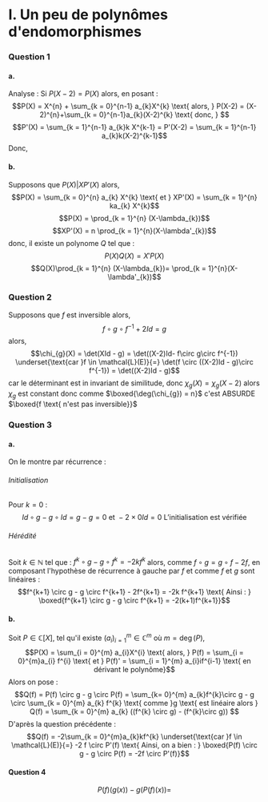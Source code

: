 # I. Un peu de polynômes d'endomorphismes
### Question 1
#### a.
Analyse : 
Si $P(X-2)=P(X)$ alors, en posant : 
$$P(X) = X^{n} + \sum_{k = 0}^{n-1} a_{k}X^{k} \text{ alors, } P(X-2) = (X-2)^{n}+\sum_{k = 0}^{n-1}a_{k}(X-2)^{k}  \text{ donc, } $$
$$P'(X) = \sum_{k = 1}^{n-1} a_{k}k X^{k-1} = P'(X-2) = \sum_{k = 1}^{n-1} a_{k}k(X-2)^{k-1}$$
Donc, 

#### b.
Supposons que $P(X)| XP'(X)$ alors,
$$P(X) = \sum_{k = 0}^{n} a_{k} X^{k}  \text{ et } XP'(X) = \sum_{k = 1}^{n} ka_{k} X^{k}$$
$$P(X) = \prod_{k = 1}^{n} (X-\lambda_{k})$$
$$XP'(X) = n \prod_{k = 1}^{n}(X-\lambda'_{k})$$
donc, 
il existe un polynome $Q$ tel que : 
$$P(X)Q(X) = X'P(X)$$
$$Q(X)\prod_{k = 1}^{n} (X-\lambda_{k})= \prod_{k = 1}^{n}(X-\lambda'_{k})$$

### Question 2
Supposons que $f$ est inversible alors, 
$$f\circ g \circ f^{-1}+ 2Id = g$$
alors, 
$$\chi_{g}(X) = \det(XId - g) = \det((X-2)Id- f\circ g\circ f^{-1}) \underset{\text{car }f \in \mathcal{L}(E)}{=} \det(f \circ ((X-2)Id - g)\circ f^{-1}) = \det((X-2)Id - g)$$
car le déterminant est in invariant de similitude, donc $\chi_{g} (X) = \chi_{g}(X-2)$ alors $\chi_{g}$ est constant donc comme $\boxed{\deg(\chi_{g}) = n}$ c'est ABSURDE $\boxed{f \text{ n'est pas inversible}}$

### Question 3
#### a.
On le montre par récurrence : 
###### Initialisation
Pour $k=0$ : 
$$Id \circ g - g \circ Id =  g-g = 0 \text{ et } -2 \times 0 Id = 0 \text{ L'initialisation est vérifiée}$$

###### Hérédité
Soit $k \in \mathbb{N}$ tel que : $f^{k} \circ g - g\circ f^{k}= -2kf^{k}$
alors, comme $f \circ g = g \circ f - 2f$, en composant l'hypothèse de récurrence à gauche par $f$ et comme $f$ et $g$ sont linéaires : 
$$f^{k+1} \circ g - g \circ f^{k+1} - 2f^{k+1} = -2k f^{k+1} \text{ Ainsi : } \boxed{f^{k+1} \circ g - g \circ f^{k+1} = -2(k+1)f^{k+1}}$$

#### b.
Soit $P \in \mathbb{C}[X]$, tel qu'il existe $(a_{i})_{i = 1}^{m} \in \mathbb{C}^{m}$ où $m=\deg(P)$, 
$$P(X) = \sum_{i = 0}^{m} a_{i}X^{i} \text{ alors, } P(f) = \sum_{i = 0}^{m}a_{i} f^{i} \text{ et } P(f)' = \sum_{i = 1}^{m} a_{i}if^{i-1} \text{ en dérivant le polynôme}$$
Alors on pose : 
$$Q(f) = P(f) \circ g - g \circ P(f) = \sum_{k= 0}^{m} a_{k}f^{k}\circ g - g \circ \sum_{k = 0}^{m} a_{k} f^{k} \text{ comme }g \text{ est linéaire alors } Q(f) = \sum_{k = 0}^{m} a_{k} ((f^{k} \circ g) -  (f^{k}\circ g)) $$
D'après la question précédente : 
$$Q(f) = -2\sum_{k = 0}^{m}a_{k}kf^{k} \underset{\text{car }f \in \mathcal{L}(E)}{=} -2 f \circ P'(f) \text{ Ainsi, on a bien : } \boxed{P(f) \circ g - g \circ P(f) = -2f \circ P'(f)}$$

#### Question 4
$$P(f)(g(x)) - g(P(f)(x)) = $$
